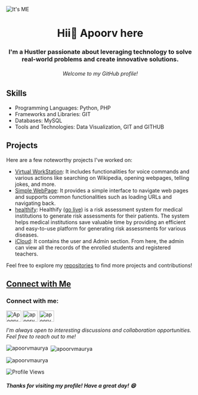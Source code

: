 ![It's ME](https://iili.io/HP917HJ.png)
<h1 align="center">Hii👋 Apoorv here</h1>
<h3 align="center">I'm a Hustler passionate about leveraging technology to solve real-world problems and create innovative solutions.</h3>
<h6 align="center"> Welcome to my GitHub profile!</h6>

## Skills

- Programming Languages: Python, PHP
- Frameworks and Libraries: GIT
- Databases: MySQL
- Tools and Technologies: Data Visualization, GIT and GITHUB

## Projects

Here are a few noteworthy projects I've worked on:

- [Virtual WorkStation](https://github.com/apoorvmaurya/WorkStation-Virtual-Assistant-): It includes functionalities for voice commands and various actions like searching on Wikipedia, opening webpages, telling jokes, and more.
- [Simple WebPage](https://github.com/apoorvmaurya/Python-WebPage): It provides a simple interface to navigate web pages and supports common functionalities such as loading URLs and navigating back.
- [healthify](https://github.com/apoorvmaurya/healthify): Healthify ([go live](https://apoorvmaurya.github.io/healthify/)) is a risk assessment system for medical institutions to generate risk assessments for their patients. The system helps medical institutions save valuable time by providing an efficient and easy-to-use platform for generating risk assessments for various diseases.
- [iCloud](https://github.com/apoorvmaurya/iCloud):  It contains the user and Admin section. From here, the admin can view all the records of the enrolled students and registered teachers.

Feel free to explore my [repositories](https://github.com/apoorvmaurya?tab=repositories) to find more projects and contributions!

## [Connect with Me](https://linktr.ee/ap00rv)
<h3 align="left">Connect with me:</h3>
<p align="left">
<a href="https://twitter.com/Apoorv55248522" target="blank"><img align="center" src="https://raw.githubusercontent.com/rahuldkjain/github-profile-readme-generator/master/src/images/icons/Social/twitter.svg" alt="Apoorv" height="30" width="40" /></a>
<a href="https://www.linkedin.com/in/apoorv-maurya2506/" target="blank"><img align="center" src="https://raw.githubusercontent.com/rahuldkjain/github-profile-readme-generator/master/src/images/icons/Social/linked-in-alt.svg" alt="apoorv-maurya" height="30" width="40" /></a>
<a href="https://www.instagram.com/apoorv_06/" target="blank"><img align="center" src="https://raw.githubusercontent.com/rahuldkjain/github-profile-readme-generator/master/src/images/icons/Social/instagram.svg" alt="apoorv_06" height="30" width="40" /></a>
</p>

*I'm always open to interesting discussions and collaboration opportunities. Feel free to reach out to me!*

<p><img align="left" src="https://github-readme-stats.vercel.app/api/top-langs?username=apoorvmaurya&show_icons=true&locale=en&layout=compact" alt="apoorvmaurya" /></p>

<p>&nbsp;<img align="center" src="https://github-readme-stats.vercel.app/api?username=apoorvmaurya&show_icons=true&locale=en" alt="apoorvmaurya" /></p>

<p><img align="center" src="https://github-readme-streak-stats.herokuapp.com/?user=apoorvmaurya&" alt="apoorvmaurya" /></p>


![Profile Views](https://komarev.com/ghpvc/?username=apoorvmaurya)

##### *Thanks for visiting my profile! Have a great day! 😄*
